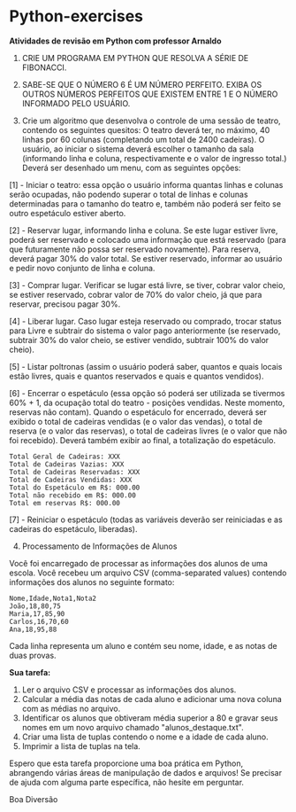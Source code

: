 # Python-exercises

**Atividades de revisão em Python com professor Arnaldo**

1. CRIE UM PROGRAMA EM PYTHON QUE RESOLVA A SÉRIE DE FIBONACCI.

2. SABE-SE QUE O NÚMERO 6 É UM NÚMERO PERFEITO. EXIBA OS OUTROS NÚMEROS PERFEITOS QUE EXISTEM ENTRE 1 E O NÚMERO INFORMADO PELO USUÁRIO.

3. Crie um algoritmo que desenvolva o controle de uma sessão de teatro, contendo os seguintes quesitos:
O teatro deverá ter, no máximo, 40 linhas por 60 colunas (completando um total de 2400 cadeiras).
O usuário, ao iniciar o sistema deverá escolher o tamanho da sala (informando linha e coluna, respectivamente e o valor de ingresso total.)
Deverá ser desenhado um menu, com as seguintes opções:

[1] - Iniciar o teatro: essa opção o usuário informa quantas linhas e colunas serão ocupadas, não podendo superar o total de linhas e colunas determinadas para o tamanho do teatro e, também não poderá ser feito se outro espetáculo estiver aberto.

[2] - Reservar lugar, informando linha e coluna. Se este lugar estiver livre, poderá ser reservado e colocado uma informação que está reservado (para que futuramente não possa ser reservado novamente). Para reserva, deverá pagar 30% do valor total. Se estiver reservado, informar ao usuário e pedir novo conjunto de linha e coluna.

[3] - Comprar lugar. Verificar se lugar está livre, se tiver, cobrar valor cheio, se estiver reservado, cobrar valor de 70% do valor cheio, já que para reservar, precisou pagar 30%.

[4] - Liberar lugar. Caso lugar esteja reservado ou comprado, trocar status para Livre e subtrair do sistema o valor pago anteriormente (se reservado, subtrair 30% do valor cheio, se estiver vendido, subtrair 100% do valor cheio).

[5] - Listar poltronas (assim o usuário poderá saber, quantos e quais locais estão livres, quais e quantos reservados e quais e quantos vendidos).

[6] - Encerrar o espetáculo (essa opção só poderá ser utilizada se tivermos 60% + 1, da ocupação total do teatro - posições vendidas. Neste momento, reservas não contam). Quando o espetáculo for encerrado, deverá ser exibido o total de cadeiras vendidas (e o valor das vendas), o total de reserva (e o valor das reservas), o total de cadeiras livres (e o valor que não foi recebido). Deverá também exibir ao final, a totalização do espetáculo.

    Total Geral de Cadeiras: XXX
    Total de Cadeiras Vazias: XXX
    Total de Cadeiras Reservadas: XXX
    Total de Cadeiras Vendidas: XXX
    Total do Espetáculo em R$: 000.00
    Total não recebido em R$: 000.00
    Total em reservas R$: 000.00

[7] - Reiniciar o espetáculo (todas as variáveis deverão ser reiniciadas e as cadeiras do espetáculo, liberadas).

4. Processamento de Informações de Alunos

Você foi encarregado de processar as informações dos alunos de uma escola. Você recebeu um arquivo CSV (comma-separated values) contendo informações dos alunos no seguinte formato:

```
Nome,Idade,Nota1,Nota2
João,18,80,75
Maria,17,85,90
Carlos,16,70,60
Ana,18,95,88
```

Cada linha representa um aluno e contém seu nome, idade, e as notas de duas provas.

**Sua tarefa:**

1. Ler o arquivo CSV e processar as informações dos alunos.
2. Calcular a média das notas de cada aluno e adicionar uma nova coluna com as médias no arquivo.
3. Identificar os alunos que obtiveram média superior a 80 e gravar seus nomes em um novo arquivo chamado "alunos_destaque.txt".
4. Criar uma lista de tuplas contendo o nome e a idade de cada aluno.
5. Imprimir a lista de tuplas na tela.

Espero que esta tarefa proporcione uma boa prática em Python, abrangendo várias áreas de manipulação de dados e arquivos! Se precisar de ajuda com alguma parte específica, não hesite em perguntar.

Boa Diversão
